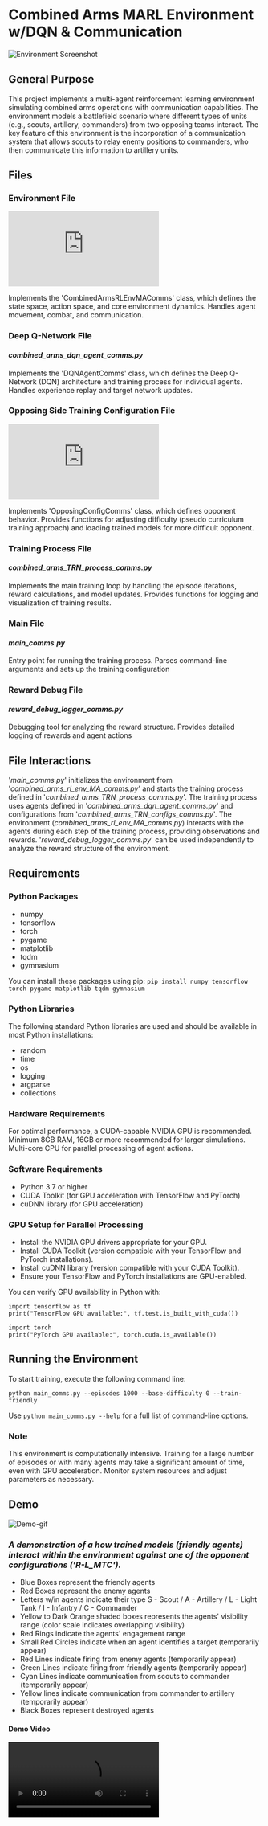 # **Combined Arms MARL Environment w/DQN & Communication**
![Environment Screenshot](https://github.com/ModSim-Steve/IDS_6819_Moore/blob/main/Env_Screenshot.png)

## General Purpose
This project implements a multi-agent reinforcement learning environment simulating combined arms operations with communication capabilities. The environment models a battlefield scenario where different types of units (e.g., scouts, artillery, commanders) from two opposing teams interact. The key feature of this environment is the incorporation of a communication system that allows scouts to relay enemy positions to commanders, who then communicate this information to artillery units.

## Files
### Environment File 
![combined_arms_rl_env_MA_comms.py](https://github.com/ModSim-Steve/IDS_6819_Moore/blob/main/combined_arms_rl_env_MA_comms.py)

Implements the 'CombinedArmsRLEnvMAComms' class, which defines the state space, action space, and core environment dynamics.
Handles agent movement, combat, and communication.

### Deep Q-Network File
#### *combined_arms_dqn_agent_comms.py*

Implements the 'DQNAgentComms' class, which defines the Deep Q-Network (DQN) architecture and training process for individual agents.
Handles experience replay and target network updates.

### Opposing Side Training Configuration File
![combined_arms_TRN_configs_comms.py](https://github.com/ModSim-Steve/IDS_6819_Moore/blob/main/combined_arms_TRN_configs_comms.py)

Implements 'OpposingConfigComms' class, which defines opponent behavior.
Provides functions for adjusting difficulty (pseudo curriculum training approach) and loading trained models for more difficult opponent.

### Training Process File
#### *combined_arms_TRN_process_comms.py*

Implements the main training loop by handling the episode iterations, reward calculations, and model updates.
Provides functions for logging and visualization of training results.

### Main File
#### *main_comms.py*

Entry point for running the training process.
Parses command-line arguments and sets up the training configuration

### Reward Debug File
#### *reward_debug_logger_comms.py*

Debugging tool for analyzing the reward structure.
Provides detailed logging of rewards and agent actions



## File Interactions

'*main_comms.py*' initializes the environment from '*combined_arms_rl_env_MA_comms.py*' and starts the training process defined in '*combined_arms_TRN_process_comms.py*'.
The training process uses agents defined in '*combined_arms_dqn_agent_comms.py*' and configurations from '*combined_arms_TRN_configs_comms.py*'.
The environment (*combined_arms_rl_env_MA_comms.py*) interacts with the agents during each step of the training process, providing observations and rewards.
'*reward_debug_logger_comms.py*' can be used independently to analyze the reward structure of the environment.

## Requirements
### Python Packages

- numpy
- tensorflow
- torch
- pygame
- matplotlib
- tqdm
- gymnasium

You can install these packages using pip:
`pip install numpy tensorflow torch pygame matplotlib tqdm gymnasium`

### Python Libraries
The following standard Python libraries are used and should be available in most Python installations:

- random
- time
- os
- logging
- argparse
- collections

### Hardware Requirements

For optimal performance, a CUDA-capable NVIDIA GPU is recommended.
Minimum 8GB RAM, 16GB or more recommended for larger simulations.
Multi-core CPU for parallel processing of agent actions.

### Software Requirements

- Python 3.7 or higher
- CUDA Toolkit (for GPU acceleration with TensorFlow and PyTorch)
- cuDNN library (for GPU acceleration)

### GPU Setup for Parallel Processing

- Install the NVIDIA GPU drivers appropriate for your GPU.
- Install CUDA Toolkit (version compatible with your TensorFlow and PyTorch installations).
- Install cuDNN library (version compatible with your CUDA Toolkit).
- Ensure your TensorFlow and PyTorch installations are GPU-enabled.

You can verify GPU availability in Python with:
```
import tensorflow as tf
print("TensorFlow GPU available:", tf.test.is_built_with_cuda())

import torch
print("PyTorch GPU available:", torch.cuda.is_available())
```

## Running the Environment
To start training, execute the following command line: 
```
python main_comms.py --episodes 1000 --base-difficulty 0 --train-friendly
```
Use `python main_comms.py --help` for a full list of command-line options.

### Note
This environment is computationally intensive. Training for a large number of episodes or with many agents may take a significant amount of time, even with GPU acceleration. Monitor system resources and adjust parameters as necessary.

## Demo
![Demo-gif](https://github.com/ModSim-Steve/IDS_6819_Moore/blob/main/friendly_vs_RLMTC_last-ezgif.com-video-to-gif-converter.gif)
### *A demonstration of a how trained models (friendly agents) interact within the environment against one of the opponent configurations ('R-L_MTC').*
- Blue Boxes represent the friendly agents 
- Red Boxes represent the enemy agents
- Letters w/in agents indicate their type S - Scout / A - Artillery / L - Light Tank / I - Infantry / C - Commander
- Yellow to Dark Orange shaded boxes represents the agents' visibility range (color scale indicates overlapping visibility)
- Red Rings indicate the agents' engagement range
- Small Red Circles indicate when an agent identifies a target (temporarily appear)
- Red Lines indicate firing from enemy agents (temporarily appear)
- Green Lines indicate firing from friendly agents (temporarily appear)
- Cyan Lines indicate communication from scouts to commander (temporarily appear)
- Yellow lines indicate communication from commander to artillery (temporarily appear)
- Black Boxes represent destroyed agents

#### Demo Video
![Demo](https://github.com/ModSim-Steve/IDS_6819_Moore/blob/main/friendly_vs_RLMTC_last.mp4)

